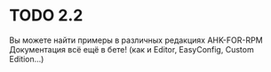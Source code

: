 # TODO 2.2
Вы можете найти примеры в различных редакциях AHK-FOR-RPM
Документация всё ещё в бете! (как и Editor, EasyConfig, Custom Edition...)
